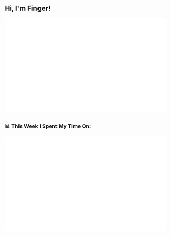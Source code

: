 <h2> Hi, I'm Finger!</h2>

<img align="right" src="https://raw.githubusercontent.com/spianmo/github-stats/master/generated/overview.svg#gh-light-mode-only">

<!-- <img align="right" height="160em" src="https://github-readme-stats-eight-theta.vercel.app/api/top-langs/?username=spianmo&layout=compact&langs_count=8&theme=algolia"/>	 -->
	
```go
package main

type Me struct {
	Name   string
	Job    string
	Code   string
	Skills string
}

func main() {
	me := &Me{
		Name:   "Finger",
		Job:    "Client-side Engineer",
		Code:   "Java, Kotlin, C#, Rust and C++ and Others",
		Skills: "Android, Security, Cross-platform client, NLP, CV, ASR ^o^",
	}
	_ = me
}
```


<h3>📊 This Week I Spent My Time On:</h3>
<img align='right' src="https://raw.githubusercontent.com/spianmo/github-stats/master/generated/languages.svg#gh-light-mode-only">

<!--START_SECTION:waka-->

```txt
Kotlin                 10 hrs 33 mins  █████████▒░░░░░░░░░░░░░░░   37.37 %
Python                 6 hrs 57 mins   ██████░░░░░░░░░░░░░░░░░░░   24.60 %
Java                   4 hrs 18 mins   ███▓░░░░░░░░░░░░░░░░░░░░░   15.24 %
XML                    1 hr 29 mins    █▒░░░░░░░░░░░░░░░░░░░░░░░   05.26 %
Properties             1 hr 21 mins    █▒░░░░░░░░░░░░░░░░░░░░░░░   04.81 %
```

<!--END_SECTION:waka-->
